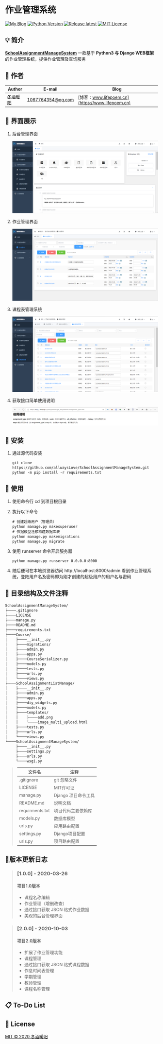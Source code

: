 # 作业管理系统

[![My Blog](https://img.shields.io/badge/Blog-lifepoem-orange.svg?style=flat-square)](http://www.lifepoem.cn/) [![Python Version](https://img.shields.io/badge/Python-3.6|3.7|3.8-success.svg?style=flat-square)](https://www.python.org/) [![Release latest](https://img.shields.io/badge/Release-latest-blue.svg?style=flat-square)](https://github.com/allwaysLove/ChaoXing-Automatic-watch-Course/releases) [![MIT License](https://img.shields.io/badge/LICENSE-MIT-yellow.svg?style=flat-square)](https://github.com/allwaysLove/ChaoXing-Automatic-watch-Course/blob/master/LICENSE)



## :bulb: 简介

**[SchoolAssignmentManageSystem](https://github.com/allwaysLove/SchoolAssignmentManageSystem)** 一款基于 **Python3 与 Django WEB框架** 的作业管理系统，提供作业管理及查询服务



## :sparkling_heart: 作者

| Author                                     | E-mail                                        | Blog                                             |
| ------------------------------------------ | --------------------------------------------- | ------------------------------------------------ |
| [冬酒暖阳](https://github.com/allwaysLove) | [1067764354@qq.com](mailto:1067764354@qq.com) | [博客：www.lifepoem.cn](https://www.lifepoem.cn) |

## :postal_horn: 界面展示

1. 后台管理界面

    ![后台管理界面](README-images/后台管理界面.png)

2. 作业管理界面

    ![作业管理界面](README-images/作业管理界面.png)

3. 课程表管理系统

    ![获取接口简单使用说明](README-images/课程管理界面.png)
    
4. 获取接口简单使用说明

    ![获取接口简单使用说明](README-images/获取接口简单使用说明.png)

## :hammer: 安装

1. 通过源代码安装

    ```shell
    git clone https://github.com/allwaysLove/SchoolAssignmentManageSystem.git
    python -m pip install -r requirements.txt
    ```




## :blue_book: ​使用

1. 使用命令行 cd 到项目根目录

2. 执行以下命令

    ```shell
    # 创建超级用户（管理员）
    python manage.py makesuperuser
    # 依据模型迁移构建数据库表
    python manage.py makemigrations
    python manage.py migrate
    ```

3. 使用 runserver 命令开启服务器

    ```shell
    python manage.py runserver 0.0.0.0:8000
    ```

4. 随后便可在本地浏览器访问 http://localhost:8000/admin 看到作业管理系统，登陆用户名及密码即为刚才创建的超级用户的用户名与密码



## :memo: 目录结构及文件注释

```
SchoolAssignmentManageSystem/
├────.gitignore
├────LICENSE
├────manage.py
├────README.md
├────requirements.txt
├────Course/
│    ├────__init__.py
│    ├────migrations/
│    ├────admin.py
│    ├────apps.py
│    ├────CourseSerializer.py
│    ├────models.py
│    ├────tests.py
│    ├────urls.py
│    └────views.py
├────SchoolAssignmentListManage/
│    ├────__init__.py
│    ├────admin.py
│    ├────apps.py
│    ├────diy_widgets.py
│    ├────models.py
│    ├────templates/
│    │    ├────add.png
│    │    └────image_multi_upload.html
│    ├────tests.py
│    ├────urls.py
│    └────views.py
└────SchoolAssignmentManageSystem/
     ├────__init__.py
     ├────settings.py
     ├────urls.py
     └────wsgi.py
```

>| 文件名          | 注释                |
>| --------------- | ------------------- |
>| .gitignore      | git 忽略文件        |
>| LICENSE         | MIT许可证         |
>| manage.py       | Django 项目命令工具 |
>| README.md       | 说明文档            |
>| requirments.txt | 项目代码主要依赖库  |
>| models.py       | 数据库模型          |
>| urls.py         | 应用路由配置        |
>| settings.py     | Django项目配置      |
>| urls.py         | 项目路由配置        |





## :bookmark_tabs:版本更新日志

> ### [1.0.0] - 2020-03-26
> #### 项目1.0版本
> * 课程名称编辑
> * 作业管理（增删改查）
> * 通过接口获取 JSON 格式作业数据
> * 美观的后台管理界面

> ### [2.0.0] - 2020-10-03
> #### 项目2.0版本
> * 扩展了作业管理功能
> * 课程管理
> * 通过接口获取 JSON 格式课程数据
> * 作息时间表管理
> * 学期管理
> * 教师管理
> * 课程名称管理



## :clipboard: ​To-Do List





## :bookmark_tabs: License

[MIT © 2020 冬酒暖阳](https://github.com/allwaysLove/SchoolAssignmentManageSystem/blob/master/LICENSE)

